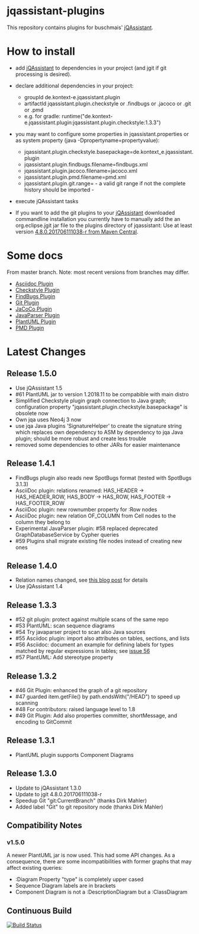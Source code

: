 jqassistant-plugins
===================
This repository contains plugins for buschmais' [jQAssistant](http://jqassistant.org).

How to install
==============
* add [jQAssistant](http://jqassistant.org) to dependencies in your project (and jgit if git processing is desired).

* declare additional dependencies in your project:
 
    - groupId de.kontext-e.jqassistant.plugin
    - artifactId jqassistant.plugin.checkstyle or .findbugs or .jacoco or .git or .pmd
    - e.g. for gradle:   runtime("de.kontext-e.jqassistant.plugin:jqassistant.plugin.checkstyle:1.3.3")


* you may want to configure some properties in jqassistant.properties or as system property (java -Dpropertyname=propertyvalue):

    - jqassistant.plugin.checkstyle.basepackage=de.kontext_e.jqassistant.plugin
    - jqassistant.plugin.findbugs.filename=findbugs.xml
    - jqassistant.plugin.jacoco.filename=jacoco.xml
    - jqassistant.plugin.pmd.filename=pmd.xml
    - jqassistant.plugin.git.range= - a valid git range if not the complete history should be imported -

* execute jQAssistant tasks

* If you want to add the git plugins to your [jQAssistant](http://jqassistant.org) downloaded commandline installation you currently have to
  manually add the an org.eclipse.jgit jar file to the plugins directory of jqassistant: Use at least version 
  [4.8.0.201706111038-r from Maven Central](https://repo1.maven.org/maven2/org/eclipse/jgit/org.eclipse.jgit/4.8.0.201706111038-r/org.eclipse.jgit-4.8.0.201706111038-r.jar).

Some docs
=========
From master branch. Note: most recent versions from branches may differ.

* [Asciidoc Plugin](https://github.com/kontext-e/jqassistant-plugins/blob/master/asciidoc/src/main/asciidoc/asciidoc.adoc)
* [Checkstyle Plugin](https://github.com/kontext-e/jqassistant-plugins/blob/master/checkstyle/src/main/asciidoc/checkstyle.adoc)
* [FindBugs Plugin](https://github.com/kontext-e/jqassistant-plugins/blob/master/findbugs/src/main/asciidoc/findbugs.adoc)
* [Git Plugin](https://github.com/kontext-e/jqassistant-plugins/blob/master/git/src/main/asciidoc/git.adoc)
* [JaCoCo Plugin](https://github.com/kontext-e/jqassistant-plugins/blob/master/jacoco/src/main/asciidoc/jacoco.adoc)
* [JavaParser Plugin](https://github.com/kontext-e/jqassistant-plugins/blob/master/javaparser/src/main/asciidoc/javaparser.adoc)
* [PlantUML Plugin](https://github.com/kontext-e/jqassistant-plugins/blob/master/plantuml/src/main/asciidoc/plantuml.adoc)
* [PMD Plugin](https://github.com/kontext-e/jqassistant-plugins/blob/master/pmd/src/main/asciidoc/pmd.adoc)

Latest Changes
==============

Release 1.5.0
-------------
* Use jQAssistant 1.5
* #61 PlantUML jar to version 1.2018.11 to be compabible with main distro
* Simplified Checkstyle plugin graph connection to Java graph; configuration property "jqassistant.plugin.checkstyle.basepackage" is obsolete now
* Own jqa uses Neo4j 3 now
* use jqa Java plugins 'SignatureHelper' to create the signature string which replaces own dependency to ASM by dependency to jqa Java plugin; should be more robust and create less trouble
* removed some dependencies to other JARs for easier maintenance

Release 1.4.1
-------------
* FindBugs plugin also reads new SpotBugs format (tested with SpotBugs 3.1.3)
* AsciiDoc plugin: relations renamed: HAS_HEADER -> HAS_HEADER_ROW, HAS_BODY -> HAS_ROW, HAS_FOOTER -> HAS_FOOTER_ROW
* AsciiDoc plugin: new rownumber property for :Row nodes
* AsciiDoc plugin: new relation OF_COLUMN from Cell nodes to the column they belong to
* Experimental JavaParser plugin: #58 replaced deprecated GraphDatabaseService by Cypher queries
* #59 Plugins shall migrate existing file nodes instead of creating new ones

Release 1.4.0
-------------
* Relation names changed, see [this blog post](http://techblog.kontext-e.de/jqa-change-relation-names/) for details
* Use jQAssistant 1.4

Release 1.3.3
-------------
* #52 git plugin: protect against multiple scans of the same repo
* #53 PlantUML: scan sequence diagrams
* #54 Try javaparser project to scan also Java sources
* #55 Asciidoc plugin: import also attributes on tables, sections, and lists
* #56 Asciidoc: document an example for defining labels for types matched by regular expressions in tables; see [issue 56](https://github.com/kontext-e/jqassistant-plugins/issues/56)
* #57 PlantUML: Add stereotype property

Release 1.3.2
-------------
* #46 Git Plugin: enhanced the graph of a git repository
* #47 guarded item.getFile() by path.endsWith("/HEAD") to speed up scanning
* #48 For contributors: raised language level to 1.8
* #49 Git Plugin: Add also properties committer, shortMessage, and encoding to GitCommit

Release 1.3.1
-------------
* PlantUML plugin supports Component Diagrams

Release 1.3.0
-------------
* Update to jQAssistant 1.3.0
* Update to jgit 4.8.0.201706111038-r
* Speedup Git "git:CurrentBranch" (thanks Dirk Mahler)
* Added label "Git" to git repository node (thanks Dirk Mahler)


## Compatibility Notes

### v1.5.0

A newer PlantUML jar is now used. This had some API changes. As a consequence, there are some
incompatibilities with former graphs that may affect existing queries:

* :Diagram Property "type" is completely upper cased
* Sequence Diagram labels are in brackets
* Component Diagram is not a :DescriptionDiagram but a :ClassDiagram

## Continuous Build

[![Build Status](https://travis-ci.org/kontext-e/jqassistant-plugins.svg?branch=master)](https://travis-ci.org/kontext-e/jqassistant-plugins)
